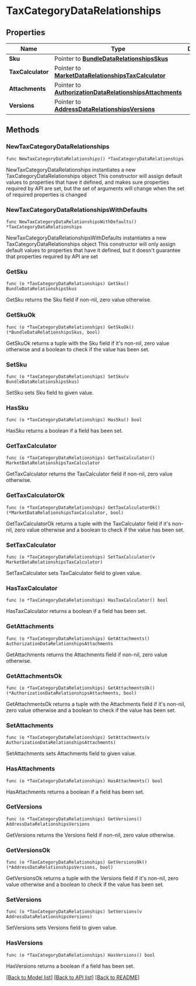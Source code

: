 # TaxCategoryDataRelationships

## Properties

Name | Type | Description | Notes
------------ | ------------- | ------------- | -------------
**Sku** | Pointer to [**BundleDataRelationshipsSkus**](BundleDataRelationshipsSkus.md) |  | [optional] 
**TaxCalculator** | Pointer to [**MarketDataRelationshipsTaxCalculator**](MarketDataRelationshipsTaxCalculator.md) |  | [optional] 
**Attachments** | Pointer to [**AuthorizationDataRelationshipsAttachments**](AuthorizationDataRelationshipsAttachments.md) |  | [optional] 
**Versions** | Pointer to [**AddressDataRelationshipsVersions**](AddressDataRelationshipsVersions.md) |  | [optional] 

## Methods

### NewTaxCategoryDataRelationships

`func NewTaxCategoryDataRelationships() *TaxCategoryDataRelationships`

NewTaxCategoryDataRelationships instantiates a new TaxCategoryDataRelationships object
This constructor will assign default values to properties that have it defined,
and makes sure properties required by API are set, but the set of arguments
will change when the set of required properties is changed

### NewTaxCategoryDataRelationshipsWithDefaults

`func NewTaxCategoryDataRelationshipsWithDefaults() *TaxCategoryDataRelationships`

NewTaxCategoryDataRelationshipsWithDefaults instantiates a new TaxCategoryDataRelationships object
This constructor will only assign default values to properties that have it defined,
but it doesn't guarantee that properties required by API are set

### GetSku

`func (o *TaxCategoryDataRelationships) GetSku() BundleDataRelationshipsSkus`

GetSku returns the Sku field if non-nil, zero value otherwise.

### GetSkuOk

`func (o *TaxCategoryDataRelationships) GetSkuOk() (*BundleDataRelationshipsSkus, bool)`

GetSkuOk returns a tuple with the Sku field if it's non-nil, zero value otherwise
and a boolean to check if the value has been set.

### SetSku

`func (o *TaxCategoryDataRelationships) SetSku(v BundleDataRelationshipsSkus)`

SetSku sets Sku field to given value.

### HasSku

`func (o *TaxCategoryDataRelationships) HasSku() bool`

HasSku returns a boolean if a field has been set.

### GetTaxCalculator

`func (o *TaxCategoryDataRelationships) GetTaxCalculator() MarketDataRelationshipsTaxCalculator`

GetTaxCalculator returns the TaxCalculator field if non-nil, zero value otherwise.

### GetTaxCalculatorOk

`func (o *TaxCategoryDataRelationships) GetTaxCalculatorOk() (*MarketDataRelationshipsTaxCalculator, bool)`

GetTaxCalculatorOk returns a tuple with the TaxCalculator field if it's non-nil, zero value otherwise
and a boolean to check if the value has been set.

### SetTaxCalculator

`func (o *TaxCategoryDataRelationships) SetTaxCalculator(v MarketDataRelationshipsTaxCalculator)`

SetTaxCalculator sets TaxCalculator field to given value.

### HasTaxCalculator

`func (o *TaxCategoryDataRelationships) HasTaxCalculator() bool`

HasTaxCalculator returns a boolean if a field has been set.

### GetAttachments

`func (o *TaxCategoryDataRelationships) GetAttachments() AuthorizationDataRelationshipsAttachments`

GetAttachments returns the Attachments field if non-nil, zero value otherwise.

### GetAttachmentsOk

`func (o *TaxCategoryDataRelationships) GetAttachmentsOk() (*AuthorizationDataRelationshipsAttachments, bool)`

GetAttachmentsOk returns a tuple with the Attachments field if it's non-nil, zero value otherwise
and a boolean to check if the value has been set.

### SetAttachments

`func (o *TaxCategoryDataRelationships) SetAttachments(v AuthorizationDataRelationshipsAttachments)`

SetAttachments sets Attachments field to given value.

### HasAttachments

`func (o *TaxCategoryDataRelationships) HasAttachments() bool`

HasAttachments returns a boolean if a field has been set.

### GetVersions

`func (o *TaxCategoryDataRelationships) GetVersions() AddressDataRelationshipsVersions`

GetVersions returns the Versions field if non-nil, zero value otherwise.

### GetVersionsOk

`func (o *TaxCategoryDataRelationships) GetVersionsOk() (*AddressDataRelationshipsVersions, bool)`

GetVersionsOk returns a tuple with the Versions field if it's non-nil, zero value otherwise
and a boolean to check if the value has been set.

### SetVersions

`func (o *TaxCategoryDataRelationships) SetVersions(v AddressDataRelationshipsVersions)`

SetVersions sets Versions field to given value.

### HasVersions

`func (o *TaxCategoryDataRelationships) HasVersions() bool`

HasVersions returns a boolean if a field has been set.


[[Back to Model list]](../README.md#documentation-for-models) [[Back to API list]](../README.md#documentation-for-api-endpoints) [[Back to README]](../README.md)


